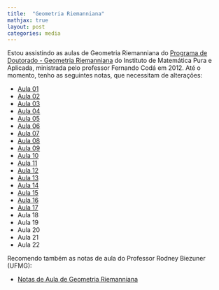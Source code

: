 ```yaml
---
title:  "Geometria Riemanniana"
mathjax: true
layout: post
categories: media
---
```


Estou assistindo as aulas de Geometria Riemanniana do [Programa de Doutorado - Geometria Riemanniana](https://www.youtube.com/playlist?list=PLo4jXE-LdDTR0ARuuTqJcGLFk1bKyHEY7) do Instituto de Matemática Pura e Aplicada, ministrada pelo professor Fernando Codá em 2012. Até o momento, tenho as seguintes notas, que necessitam de alterações:

- <a href="https://drive.google.com/file/d/1nrriuPkYLeNUMTeqB9TqRCm01wFzIolh/view" target="_blank">Aula 01</a>
- <a href="https://drive.google.com/file/d/1vmQlYEJDZ4uxWVHmkU3EBWLSuQeqkJaO/view" target="_blank">Aula 02</a>
- <a href="https://drive.google.com/file/d/19SBe8ZBNzrm9flIvZFdcDD5Yp35JfIGK/view" target="_blank">Aula 03</a>
- <a href="https://drive.google.com/file/d/1AfUmawv77mDm8EbLv5j25jiNygwJ5YV8/view" target="_blank">Aula 04</a>
- <a href="https://drive.google.com/file/d/1AjUjc8bliUg_FE82lOzjLtH1hTJ-4CrZ/view" target="_blank">Aula 05</a>
- <a href="https://drive.google.com/file/d/1As5nThA2zQjeDlSCZBfpTKKJzgkrKjhl/view" target="_blank">Aula 06</a>
- <a href="https://drive.google.com/file/d/1AhDajNZkc3JWPYwXZFT_VMchWjnxjXIh/view" target="_blank">Aula 07</a>
- <a href="https://drive.google.com/file/d/1Ayd3A38fmPJtt2JI2xowtWDBiUR_G98c/view" target="_blank">Aula 08</a>
- <a href="https://drive.google.com/file/d/1B7ZtwRwIIsiDhiMheAchGMNayuQAa7pr/view" target="_blank">Aula 09</a>
- <a href="https://drive.google.com/file/d/1AiIky5bC8ppwlLonqnaJh3N9nQzbXqqB/view" target="_blank">Aula 10</a>
- <a href="https://drive.google.com/file/d/1Aq7OB2vj349X8agZbMNOEFPsJhfckYkb/view" target="_blank">Aula 11</a>
- <a href="https://drive.google.com/file/d/1Ar3k4LavjBjv3jcJSnid8dgYK7ZohjYs/view" target="_blank">Aula 12</a>
- <a href="https://drive.google.com/file/d/1AkAWArk-meTLBXO4yEbzZvcfoZh5_chL/view" target="_blank">Aula 13</a>
- <a href="https://drive.google.com/file/d/1B5-CHFx-RJUfIfk-ykgBpee_yiywy2R0/view" target="_blank">Aula 14</a>
- <a href="https://drive.google.com/file/d/1Ael_8dox5aoUu2hEzLOVTWqK1Uirh9Yf/view" target="_blank">Aula 15</a>
- <a href="https://drive.google.com/file/d/1AXvINsbHcWYdu8vqvQAHMmGNaoLaIrtq/view" target="_blank">Aula 16</a>
- <a href="https://drive.google.com/file/d/1B-K88lC9bdlEoecOvU0uArhDN2CR1Rwd/view" target="_blank">Aula 17</a>
- Aula 18
- Aula 19
- Aula 20
- Aula 21
- Aula 22

Recomendo também as notas de aula do Professor Rodney Biezuner (UFMG):
- <a href="http://150.164.25.15/~rodney/notas_de_aula/geometria_riemanniana.pdf" target="_blank">Notas de Aula de Geometria Riemanniana</a>


